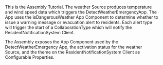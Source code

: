 This is the Assembly Tutorial. The weather Source produces temperature and wind speed data which triggers the DetectWeatherEmergencyApp. The App uses the isDangerousWeather App Component to determine whether to issue a warning message or evacuation alert to residents. Each alert type will trigger the start of a CollaborationType which will notify the ResidentNotificationSystem Client.

The Assembly exposes the App Component used by the DetectWeatherEmergency App, the activation status for the weather Source, and the theme on the ResidentNotificationSystem Client as Configurable Properties.
